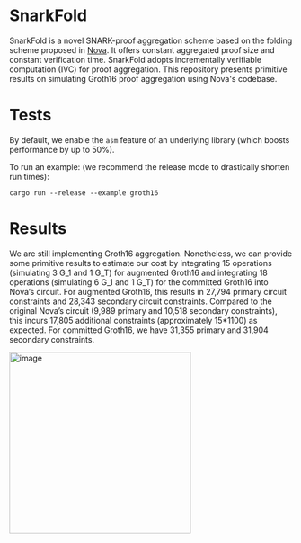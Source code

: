 # SnarkFold

SnarkFold is a novel SNARK-proof aggregation scheme based on the folding scheme proposed in [Nova](https://par.nsf.gov/servlets/purl/10440508). It offers constant aggregated proof size and constant verification time. SnarkFold adopts incrementally verifiable computation (IVC) for proof aggregation. This repository presents primitive results on simulating Groth16 proof aggregation using Nova's codebase.


# Tests 
By default, we enable the `asm` feature of an underlying library (which boosts performance by up to 50\%).

To run an example: (we recommend the release mode to drastically shorten run times):
```text
cargo run --release --example groth16
```


# Results
We are still implementing Groth16 aggregation. Nonetheless, we can provide some primitive results to estimate our cost by integrating 15 operations (simulating 3 G_1 and 1 G_T) for augmented Groth16 and integrating 18 operations (simulating 6 G_1 and 1 G_T) for the committed Groth16 into Nova’s circuit. For augmented Groth16, this results in 27,794 primary circuit constraints and 28,343 secondary circuit constraints. Compared to the original Nova’s circuit (9,989 primary and 10,518 secondary constraints), this incurs 17,805 additional constraints (approximately 15*1100) as expected. For committed Groth16, we have 31,355 primary and 31,904 secondary constraints.

<img width="323" alt="image" src="https://github.com/user-attachments/assets/f67c6b56-f9a8-4ab0-bbff-6ed76ac4ab32" />
